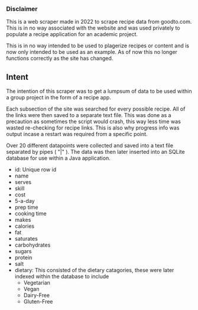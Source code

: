 
### Disclaimer 
This is a web scraper made in 2022 to scrape recipe data from goodto.com. This is in no way associated with the website and was used privately to populate a recipe application for an academic project.

This is in no way intended to be used to plagerize recipes or content and is now only intended to be used as an example. As of now this no longer functions correctly as the site has changed.

## Intent

The intention of this scraper was to get a lumpsum of data to be used within a group project in the form of a recipe app.

Each subsection of the site was searched for every possible recipe. All of the links were then saved to a separate text file. This was done as a precaution as sometimes the script would crash, this way less time was wasted re-checking for recipe links. This is also why progress info was output incase a restart was required from a specific point.

Over 20 different datapoints were collected and saved into a text file separated by pipes ( "|" ). The data was then later inserted into an SQLite database for use within a Java application.
- id: Unique row id
- name
- serves
- skill
- cost
- 5-a-day
- prep time
- cooking time
- makes
- calories
- fat
- saturates
- carbohydrates
- sugars
- protein
- salt
- dietary: This consisted of the dietary catagories, these were later indexed within the database to include
  - Vegetarian
  - Vegan
  - Dairy-Free
  - Gluten-Free
